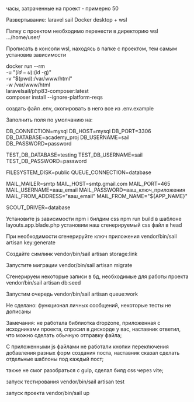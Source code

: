 часы, затраченные на проект - примерно 50

Развертывание: laravel sail
Docker desktop + wsl

Папку с проектом необходимо перенести в директорию wsl .../home/user/

Прописать в консоли wsl, находясь в папке с проектом, тем самым установив зависимости

docker run --rm \
-u "$(id -u):$(id -g)" \
-v "$(pwd):/var/www/html" \
-w /var/www/html \
laravelsail/php83-composer:latest \
composer install --ignore-platform-reqs

создать файл .env, скопировать в него все из .env.example

Заполнить поля по умолчанию на: 

DB_CONNECTION=mysql
DB_HOST=mysql
DB_PORT=3306
DB_DATABASE=academy_proj
DB_USERNAME=sail
DB_PASSWORD=password

TEST_DB_DATABASE=testing
TEST_DB_USERNAME=sail
TEST_DB_PASSWORD=password

FILESYSTEM_DISK=public
QUEUE_CONNECTION=database

MAIL_MAILER=smtp
MAIL_HOST=smtp.gmail.com
MAIL_PORT=465
MAIL_USERNAME=ваш_email
MAIL_PASSWORD=ваш_ключ_приложения
MAIL_FROM_ADDRESS="ваш_email"
MAIL_FROM_NAME="${APP_NAME}"

SCOUT_DRIVER=database

Установите js зависимости npm i
билдим css npm run build
в шаблоне layouts.app.blade.php установим наш сгенерируемый css файл в head

При необходимости сгенерируйте ключ приложения vendor/bin/sail artisan key:generate

Создайте симлинк vendor/bin/sail artisan storage:link

Запустите миграции vendor/bin/sail artisan migrate

Cгенерируем некоторые записи в бд, необходимые для работы проекта vendor/bin/sail artisan db:seed

Запустим очередь vendor/bin/sail artisan queue:work

Не сделано: функционал личных сообщений, некоторые тесты не дописаны

Замечания: не работала библиотка dropzone, приложенная с исходниками проекта, спросил в дискорде у вас, наставник
ответил, что можно сделать обычную отправку файла;

С приложенными js файлами не работали кнопки переключения добавления разных форм создания поста, наставник
сказал сделать отдельные шаблоны под каждый пост;

также не смог разобраться с gulp, сделал билд css через vite;

запуск тестирования vendor/bin/sail artisan test

запуск проекта vendor/bin/sail up



